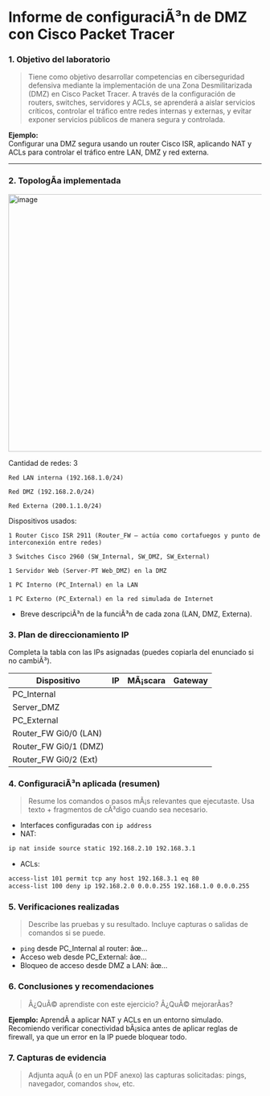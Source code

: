 # Informe de configuraciÃ³n de DMZ con Cisco Packet Tracer


### 1. Objetivo del laboratorio

> Tiene como objetivo desarrollar competencias en ciberseguridad defensiva mediante la implementación de una Zona Desmilitarizada (DMZ) en Cisco Packet Tracer.
A través de la configuración de routers, switches, servidores y ACLs, se aprenderá a aislar servicios críticos, controlar el tráfico entre redes internas y externas, y evitar exponer servicios públicos de manera segura y controlada.

**Ejemplo:**  
Configurar una DMZ segura usando un router Cisco ISR, aplicando NAT y ACLs para controlar el tráfico entre LAN, DMZ y red externa.

---

### 2. TopologÃ­a implementada
<img width="970" height="512" alt="image" src="https://github.com/user-attachments/assets/65ca8f9c-7653-4f53-8c13-d62eab053ff5" />

Cantidad de redes: 3

    Red LAN interna (192.168.1.0/24)

    Red DMZ (192.168.2.0/24)

    Red Externa (200.1.1.0/24)

Dispositivos usados:

    1 Router Cisco ISR 2911 (Router_FW – actúa como cortafuegos y punto de interconexión entre redes)

    3 Switches Cisco 2960 (SW_Internal, SW_DMZ, SW_External)

    1 Servidor Web (Server-PT Web_DMZ) en la DMZ

    1 PC Interno (PC_Internal) en la LAN

    1 PC Externo (PC_External) en la red simulada de Internet

- Breve descripciÃ³n de la funciÃ³n de cada zona (LAN, DMZ, Externa).



### 3. Plan de direccionamiento IP

Completa la tabla con las IPs asignadas (puedes copiarla del enunciado si no cambiÃ³).

| Dispositivo             | IP              | MÃ¡scara           | Gateway           |
|-------------------------|------------------|-------------------|-------------------|
| PC_Internal             |                  |                   |                   |
| Server_DMZ              |                  |                   |                   |
| PC_External             |                  |                   |                   |
| Router_FW Gi0/0 (LAN)   |                  |                   |                   |
| Router_FW Gi0/1 (DMZ)   |                  |                   |                   |
| Router_FW Gi0/2 (Ext)   |                  |                   |                   |


### 4. ConfiguraciÃ³n aplicada (resumen)

> Resume los comandos o pasos mÃ¡s relevantes que ejecutaste. Usa texto + fragmentos de cÃ³digo cuando sea necesario.

- Interfaces configuradas con `ip address`
- NAT:
```bash
ip nat inside source static 192.168.2.10 192.168.3.1
```
- ACLs:
```bash
access-list 101 permit tcp any host 192.168.3.1 eq 80
access-list 100 deny ip 192.168.2.0 0.0.0.255 192.168.1.0 0.0.0.255
```



### 5. Verificaciones realizadas

> Describe las pruebas y su resultado. Incluye capturas o salidas de comandos si se puede.

- `ping` desde PC_Internal al router: âœ…
- Acceso web desde PC_External: âœ…
- Bloqueo de acceso desde DMZ a LAN: âœ…


### 6. Conclusiones y recomendaciones

> Â¿QuÃ© aprendiste con este ejercicio? Â¿QuÃ© mejorarÃ­as?

**Ejemplo:**
AprendÃ­ a aplicar NAT y ACLs en un entorno simulado. Recomiendo verificar conectividad bÃ¡sica antes de aplicar reglas de firewall, ya que un error en la IP puede bloquear todo.


### 7. Capturas de evidencia

> Adjunta aquÃ­ (o en un PDF anexo) las capturas solicitadas: pings, navegador, comandos `show`, etc.
